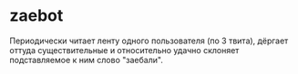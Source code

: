 # zaebot
Периодически читает ленту одного пользователя (по 3 твита), дёргает оттуда существительные и относительно удачно склоняет подставляемое к ним слово "заебали".
